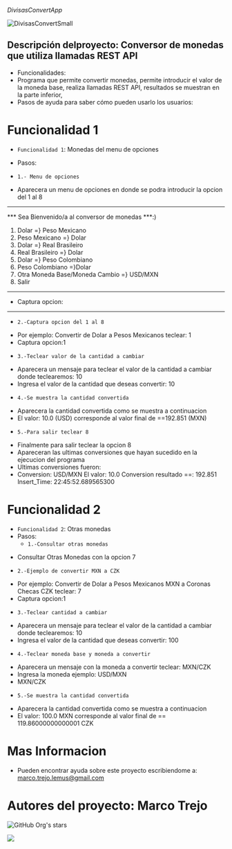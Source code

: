 <em>DivisasConvertApp </em>

![DivisasConvertSmall](https://github.com/user-attachments/assets/d40f4b0e-68fc-4339-bf50-1c2654d6d829)



## Descripción delproyecto: Conversor de monedas que utiliza llamadas REST API

* Funcionalidades: 
* Programa que permite convertir monedas, permite introducir el valor de la moneda base, realiza llamadas REST API, resultados se muestran en la parte inferior, 
* Pasos de ayuda para saber cómo pueden usarlo los usuarios: 

# Funcionalidad 1
- `Funcionalidad 1`: Monedas del menu de opciones
* Pasos:
- `1.- Menu de opciones` 
* Aparecera un menu de opciones en donde se podra introducir la opcion del 1 al 8 
************************************************
*** Sea Bienvenido/a al conversor de monedas ***:) 
1) Dolar =} Peso Mexicano
2) Peso Mexicano =} Dolar
3) Dolar =} Real Brasileiro
4) Real Brasileiro =} Dolar
5) Dolar =} Peso Colombiano
6) Peso Colombiano  =}Dolar
7) Otra Moneda Base/Moneda Cambio =} USD/MXN
8) Salir
************************************************
* Captura opcion:
************************************************

- `2.-Captura opcion del 1 al 8` 
* Por ejemplo: Convertir de Dolar a Pesos Mexicanos teclear: 1
* Captura opcion:1
- `3.-Teclear valor de la cantidad a cambiar` 
* Aparecera un mensaje para teclear el valor de la cantidad a cambiar donde teclearemos: 10
* Ingresa el valor de la cantidad que deseas convertir: 10
- `4.-Se muestra la cantidad convertida` 
* Aparecera la cantidad convertida como se muestra a continuacion
* El valor: 10.0 (USD) corresponde al valor final de ==192.851 (MXN)
- `5.-Para salir teclear 8` 
* Finalmente para salir teclear la opcion 8
* Apareceran las ultimas conversiones que hayan sucedido en la ejecucion del programa
* Ultimas conversiones fueron: 
* Conversion: USD/MXN El valor: 10.0 Conversion resultado ==: 192.851 Insert_Time: 22:45:52.689565300

# Funcionalidad 2 
- `Funcionalidad 2`: Otras monedas
- Pasos:
  - `1.-Consultar otras monedas` 
* Consultar Otras Monedas con la opcion 7
- `2.-Ejemplo de convertir MXN a CZK` 
* Por ejemplo: Convertir de Dolar a Pesos Mexicanos MXN a Coronas Checas CZK teclear: 7
* Captura opcion:1
- `3.-Teclear cantidad a cambiar`  
* Aparecera un mensaje para teclear el valor de la cantidad a cambiar donde teclearemos: 10
* Ingresa el valor de la cantidad que deseas convertir: 100
- `4.-Teclear moneda base y moneda a convertir` 
* Aparecera un mensaje con la moneda a convertir teclear: MXN/CZK
* Ingresa la moneda ejemplo: USD/MXN
* MXN/CZK
- `5.-Se muestra la cantidad convertida` 
* Aparecera la cantidad convertida como se muestra a continuacion
* El valor: 100.0 MXN corresponde al valor final de == 119.86000000000001 CZK


# Mas Informacion
* Pueden encontrar ayuda sobre este proyecto escribiendome a: marco.trejo.lemus@gmail.com

# Autores del proyecto: Marco Trejo

![GitHub Org's stars](https://img.shields.io/github/stars/marcotrejolemus?style=social)

<p align="left">
<img src="https://img.shields.io/badge/STATUS-EN%20DESAROLLO-green">
